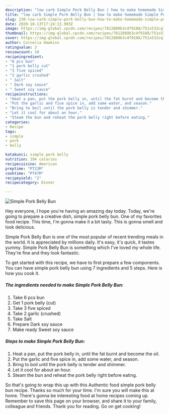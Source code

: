 ```yaml
---
description: "low carb Simple Pork Belly Bun | how to make homemade Simple Pork Belly Bun"
title: "low carb Simple Pork Belly Bun | how to make homemade Simple Pork Belly Bun"
slug: 230-low-carb-simple-pork-belly-bun-how-to-make-homemade-simple-pork-belly-bun
date: 2020-10-13T17:24:13.993Z
image: https://img-global.cpcdn.com/recipes/7812889b3c4f9188/751x532cq70/simple-pork-belly-bun-recipe-main-photo.jpg
thumbnail: https://img-global.cpcdn.com/recipes/7812889b3c4f9188/751x532cq70/simple-pork-belly-bun-recipe-main-photo.jpg
cover: https://img-global.cpcdn.com/recipes/7812889b3c4f9188/751x532cq70/simple-pork-belly-bun-recipe-main-photo.jpg
author: Cornelia Hawkins
ratingvalue: 3
reviewcount: 10
recipeingredient:
- "6 pcs bun"
- "1 pork belly cut"
- "3 five spiced"
- "2 garlic crushed"
- " Salt"
- " Dark soy sauce"
- " Sweet soy sauce"
recipeinstructions:
- "Heat a pan, put the pork belly in, until the fat burnt and become the oil."
- "Put the garlic and five spice in, add some water, and season."
- "Bring to boil until the pork belly is tender and shimmer."
- "Let it cool for about an hour."
- "Steam the bun and reheat the pork belly right before eating."
categories:
- Recipe
tags:
- simple
- pork
- belly

katakunci: simple pork belly 
nutrition: 194 calories
recipecuisine: American
preptime: "PT23M"
cooktime: "PT47M"
recipeyield: "2"
recipecategory: Dinner

---
```



![Simple Pork Belly Bun](https://img-global.cpcdn.com/recipes/7812889b3c4f9188/751x532cq70/simple-pork-belly-bun-recipe-main-photo.jpg)

Hey everyone, I hope you're having an amazing day today. Today, we're going to prepare a creative dish, simple pork belly bun. One of my favorites food recipe. This time, I'm gonna make it a bit tasty. This is gonna smell and look delicious.

Simple Pork Belly Bun is one of the most popular of recent trending meals in the world. It is appreciated by millions daily. It's easy, it's quick, it tastes yummy. Simple Pork Belly Bun is something which I've loved my whole life. They're fine and they look fantastic.




To get started with this recipe, we have to first prepare a few components. You can have simple pork belly bun using 7 ingredients and 5 steps. Here is how you cook it.

<!--inarticleads1-->

##### The ingredients needed to make Simple Pork Belly Bun:

1. Take 6 pcs bun
1. Get 1 pork belly (cut)
1. Take 3 five spiced
1. Take 2 garlic (crushed)
1. Take  Salt
1. Prepare  Dark soy sauce
1. Make ready  Sweet soy sauce




<!--inarticleads2-->

##### Steps to make Simple Pork Belly Bun:

1. Heat a pan, put the pork belly in, until the fat burnt and become the oil.
1. Put the garlic and five spice in, add some water, and season.
1. Bring to boil until the pork belly is tender and shimmer.
1. Let it cool for about an hour.
1. Steam the bun and reheat the pork belly right before eating.




So that's going to wrap this up with this Authentic food simple pork belly bun recipe. Thanks so much for your time. I'm sure you will make this at home. There's gonna be interesting food at home recipes coming up. Remember to save this page on your browser, and share it to your family, colleague and friends. Thank you for reading. Go on get cooking!
